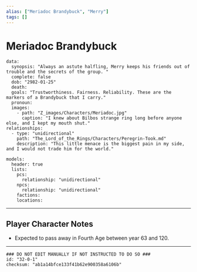 ```yaml
---
alias: ["Meriadoc Brandybuck", "Merry"]
tags: []
---
```

# Meriadoc Brandybuck

```RpgManagerData
data: 
  synopsis: "Always an astute halfling, Merry keeps his friends out of trouble and the secrets of the group. "
  complete: false
  dob: "2982-01-25"
  death: 
  goals: "Trustworthiness. Fairness. Reliability. These are the markers of a Brandybuck that I carry."
  pronoun: 
  images: 
    - path: "Z_images/Characters/Meriadoc.jpg"
      caption: "I knew about Bilbos strange ring long before anyone else, and I kept my mouth shut."
relationships: 
  - type: "unidirectional"
    path: "The_Lord_of_the_Rings/Characters/Peregrin-Took.md"
    description: "This little menace is the biggest pain in my side, and I would not trade him for the world."
```

```RpgManager
models: 
  header: true
  lists: 
    pcs: 
      relationship: "unidirectional"
    npcs: 
      relationship: "unidirectional"
    factions: 
    locations: 
```

---

## Player Character Notes

- Expected to pass away in Fourth Age between year 63 and 120.

---

```RpgManagerID
### DO NOT EDIT MANUALLY IF NOT INSTRUCTED TO DO SO ###
id: "32-0-1"
checksum: "ab1a14bfce133f41b62e900358a6106b"
```
